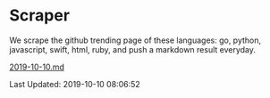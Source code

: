 # Scraper

We scrape the github trending page of these languages: go, python, javascript, swift, html, ruby, and push a markdown result everyday.

[2019-10-10.md](https://github.com/henson/Scraper/blob/master/2019-10-10.md)

Last Updated: 2019-10-10 08:06:52